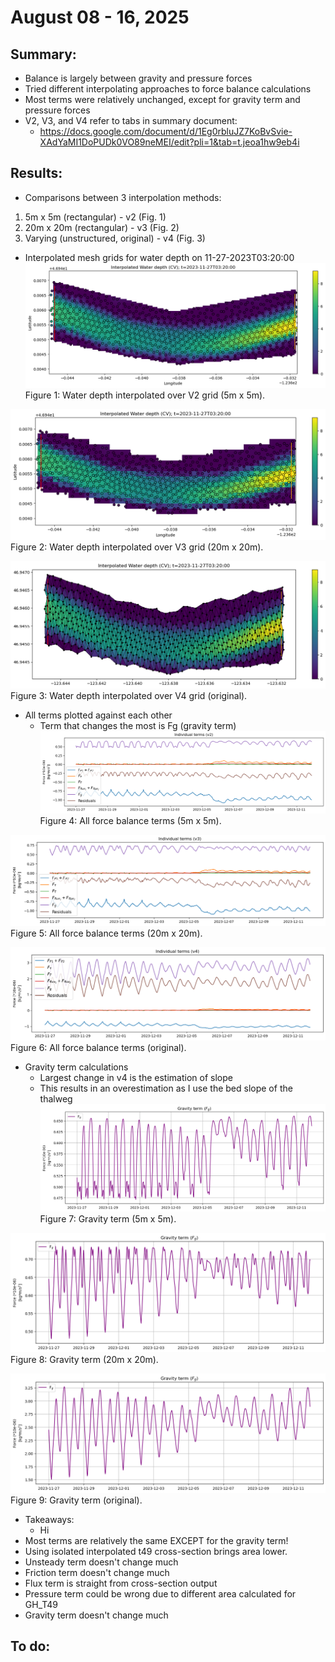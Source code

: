 # August 08 - 16, 2025

## Summary:
* Balance is largely between gravity and pressure forces
* Tried different interpolating approaches to force balance calculations
* Most terms were relatively unchanged, except for gravity term and pressure forces
* V2, V3, and V4 refer to tabs in summary document:
	- https://docs.google.com/document/d/1Eg0rbluJZ7KoBvSvie-XAdYaMI1DoPUDk0VO89neMEI/edit?pli=1&tab=t.jeoa1hw9eb4i

## Results:
* Comparisons between 3 interpolation methods:
1) 5m x 5m (rectangular) - v2 (Fig. 1)
2) 20m x 20m (rectangular) - v3 (Fig. 2)
3) Varying (unstructured, original) - v4 (Fig. 3)

* Interpolated mesh grids for water depth on 11-27-2023T03:20:00
![mesh_grid_v2](../Figures/081425meeting/waterdepth_meshgrid_v2.png)
Figure 1: Water depth interpolated over V2 grid (5m x 5m).

![mesh_grid_v3](../Figures/081425meeting/waterdepth_meshgrid_v3.png)
Figure 2: Water depth interpolated over V3 grid (20m x 20m).

![mesh_grid_v4](../Figures/081425meeting/waterdepth_meshgrid_v4.png)
Figure 3: Water depth interpolated over V4 grid (original).

* All terms plotted against each other
	- Term that changes the most is Fg (gravity term)
![all_terms_v2](../Figures/081425meeting/forcebalance_total_v2.png)
Figure 4: All force balance terms (5m x 5m).

![all_terms_v3](../Figures/081425meeting/forcebalance_total_v3.png)
Figure 5: All force balance terms (20m x 20m).

![all_terms_v4](../Figures/081425meeting/forcebalance_total_v4.png)
Figure 6: All force balance terms (original).

* Gravity term calculations
	- Largest change in v4 is the estimation of slope
	- This results in an overestimation as I use the bed slope of the thalweg
![all_terms_v2](../Figures/081425meeting/gravityterm_v2.png)
Figure 7: Gravity term (5m x 5m).

![all_terms_v3](../Figures/081425meeting/gravityterm_v3.png)
Figure 8: Gravity term (20m x 20m).

![all_terms_v4](../Figures/081425meeting/gravityterm_v4.png)
Figure 9: Gravity term (original).


* Takeaways:
	- Hi
* Most terms are relatively the same EXCEPT for the gravity term!
* Using isolated interpolated t49 cross-section brings area lower.
* Unsteady term doesn't change much
* Friction term doesn't change much
* Flux term is straight from cross-section output
* Pressure term could be wrong due to different area calculated for GH_T49
* Gravity term doesn't change much


## To do: